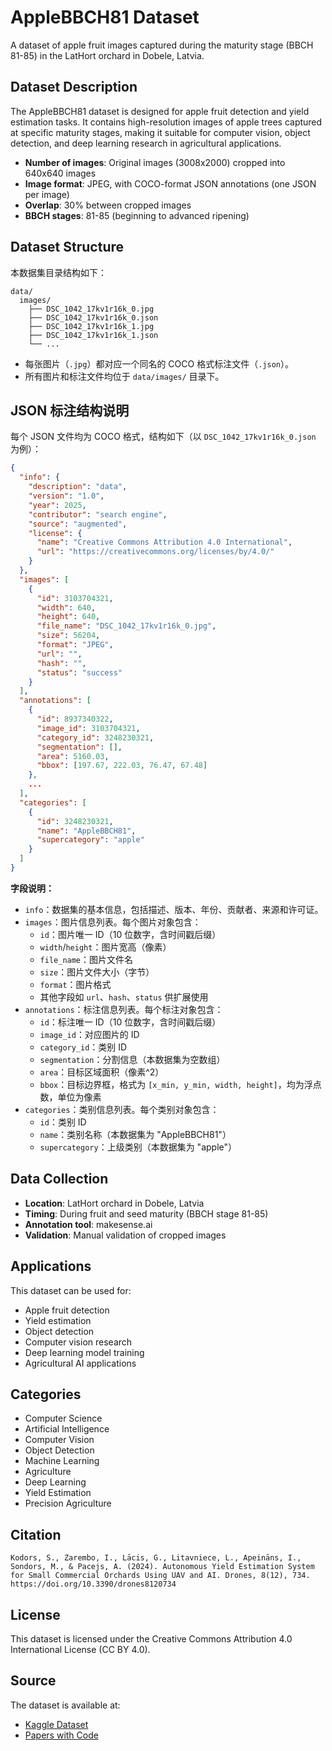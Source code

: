 # AppleBBCH81 Dataset

A dataset of apple fruit images captured during the maturity stage (BBCH 81-85) in the LatHort orchard in Dobele, Latvia.

## Dataset Description

The AppleBBCH81 dataset is designed for apple fruit detection and yield estimation tasks. It contains high-resolution images of apple trees captured at specific maturity stages, making it suitable for computer vision, object detection, and deep learning research in agricultural applications.

- **Number of images**: Original images (3008x2000) cropped into 640x640 images
- **Image format**: JPEG, with COCO-format JSON annotations (one JSON per image)
- **Overlap**: 30% between cropped images
- **BBCH stages**: 81-85 (beginning to advanced ripening)

## Dataset Structure

本数据集目录结构如下：

```
data/
  images/
    ├── DSC_1042_17kv1r16k_0.jpg
    ├── DSC_1042_17kv1r16k_0.json
    ├── DSC_1042_17kv1r16k_1.jpg
    ├── DSC_1042_17kv1r16k_1.json
    └── ...
```

- 每张图片（`.jpg`）都对应一个同名的 COCO 格式标注文件（`.json`）。
- 所有图片和标注文件均位于 `data/images/` 目录下。

## JSON 标注结构说明

每个 JSON 文件均为 COCO 格式，结构如下（以 `DSC_1042_17kv1r16k_0.json` 为例）：

```json
{
  "info": {
    "description": "data",
    "version": "1.0",
    "year": 2025,
    "contributor": "search engine",
    "source": "augmented",
    "license": {
      "name": "Creative Commons Attribution 4.0 International",
      "url": "https://creativecommons.org/licenses/by/4.0/"
    }
  },
  "images": [
    {
      "id": 3103704321,
      "width": 640,
      "height": 640,
      "file_name": "DSC_1042_17kv1r16k_0.jpg",
      "size": 56204,
      "format": "JPEG",
      "url": "",
      "hash": "",
      "status": "success"
    }
  ],
  "annotations": [
    {
      "id": 8937340322,
      "image_id": 3103704321,
      "category_id": 3248230321,
      "segmentation": [],
      "area": 5160.03,
      "bbox": [197.67, 222.03, 76.47, 67.48]
    },
    ...
  ],
  "categories": [
    {
      "id": 3248230321,
      "name": "AppleBBCH81",
      "supercategory": "apple"
    }
  ]
}
```

**字段说明：**

- `info`：数据集的基本信息，包括描述、版本、年份、贡献者、来源和许可证。
- `images`：图片信息列表。每个图片对象包含：
  - `id`：图片唯一 ID（10 位数字，含时间戳后缀）
  - `width`/`height`：图片宽高（像素）
  - `file_name`：图片文件名
  - `size`：图片文件大小（字节）
  - `format`：图片格式
  - 其他字段如 `url`、`hash`、`status` 供扩展使用
- `annotations`：标注信息列表。每个标注对象包含：
  - `id`：标注唯一 ID（10 位数字，含时间戳后缀）
  - `image_id`：对应图片的 ID
  - `category_id`：类别 ID
  - `segmentation`：分割信息（本数据集为空数组）
  - `area`：目标区域面积（像素^2）
  - `bbox`：目标边界框，格式为 `[x_min, y_min, width, height]`，均为浮点数，单位为像素
- `categories`：类别信息列表。每个类别对象包含：
  - `id`：类别 ID
  - `name`：类别名称（本数据集为 "AppleBBCH81"）
  - `supercategory`：上级类别（本数据集为 "apple"）

## Data Collection

- **Location**: LatHort orchard in Dobele, Latvia
- **Timing**: During fruit and seed maturity (BBCH stage 81-85)
- **Annotation tool**: makesense.ai
- **Validation**: Manual validation of cropped images

## Applications

This dataset can be used for:
- Apple fruit detection
- Yield estimation
- Object detection
- Computer vision research
- Deep learning model training
- Agricultural AI applications

## Categories

- Computer Science
- Artificial Intelligence
- Computer Vision
- Object Detection
- Machine Learning
- Agriculture
- Deep Learning
- Yield Estimation
- Precision Agriculture

## Citation

```
Kodors, S., Zarembo, I., Lācis, G., Litavniece, L., Apeināns, I., Sondors, M., & Pacejs, A. (2024). Autonomous Yield Estimation System for Small Commercial Orchards Using UAV and AI. Drones, 8(12), 734. https://doi.org/10.3390/drones8120734
```

## License

This dataset is licensed under the Creative Commons Attribution 4.0 International License (CC BY 4.0).

## Source

The dataset is available at:
- [Kaggle Dataset](https://www.kaggle.com/datasets/projectlzp201910094/applebbch81)
- [Papers with Code](https://paperswithcode.com/dataset/applebbch81) 